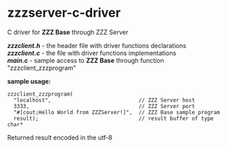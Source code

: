 # zzzserver-c-driver
C driver for **ZZZ Base** through ZZZ Server

***zzzclient.h*** - the header file with driver functions declarations  
***zzzclient.c*** - the file with driver functions implementations  
***main.c*** - sample access to **ZZZ Base** through function "zzzclient_zzzprogram"  

**sample usage:**
~~~~~~~~
zzzclient_zzzprogram(
  "localhost",                            // ZZZ Server host
  3333,                                   // ZZZ Server port
  "#[cout;Hello World from ZZZServer!]",  // ZZZ Base sample program
  result);                                // result buffer of type char*
~~~~~~~~

Returned result encoded in the utf-8
